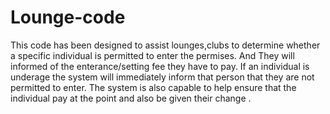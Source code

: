 # Lounge-code
This code has been designed to assist lounges,clubs to determine whether a specific individual is permitted to enter the permises.
And They will informed of the enterance/setting fee they have to pay.
If an individual is underage the system will immediately inform that person that they are not permitted to enter.
The system is also capable to help ensure that the individual pay at the point and also be given their change .

